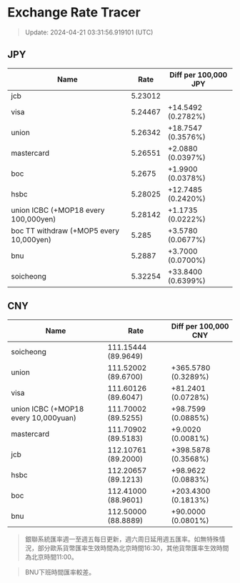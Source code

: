 # Exchange Rate Tracer

> Update: 2024-04-21 03:31:56.919101 (UTC)

## JPY

| Name                                    |    Rate | Diff per 100,000 JPY   |
|-----------------------------------------|---------|------------------------|
| jcb                                     | 5.23012 |                        |
| visa                                    | 5.24467 | +14.5492 (0.2782%)     |
| union                                   | 5.26342 | +18.7547 (0.3576%)     |
| mastercard                              | 5.26551 | +2.0880 (0.0397%)      |
| boc                                     | 5.2675  | +1.9900 (0.0378%)      |
| hsbc                                    | 5.28025 | +12.7485 (0.2420%)     |
| union ICBC (+MOP18 every 100,000yen)    | 5.28142 | +1.1735 (0.0222%)      |
| boc TT withdraw (+MOP5 every 10,000yen) | 5.285   | +3.5780 (0.0677%)      |
| bnu                                     | 5.2887  | +3.7000 (0.0700%)      |
| soicheong                               | 5.32254 | +33.8400 (0.6399%)     |

## CNY

| Name                                 | Rate                | Diff per 100,000 CNY   |
|--------------------------------------|---------------------|------------------------|
| soicheong                            | 111.15444	(89.9649) |                        |
| union                                | 111.52002	(89.6700) | +365.5780 (0.3289%)    |
| visa                                 | 111.60126	(89.6047) | +81.2401 (0.0728%)     |
| union ICBC (+MOP18 every 10,000yuan) | 111.70002	(89.5255) | +98.7599 (0.0885%)     |
| mastercard                           | 111.70902	(89.5183) | +9.0020 (0.0081%)      |
| jcb                                  | 112.10761	(89.2000) | +398.5878 (0.3568%)    |
| hsbc                                 | 112.20657	(89.1213) | +98.9622 (0.0883%)     |
| boc                                  | 112.41000	(88.9601) | +203.4300 (0.1813%)    |
| bnu                                  | 112.50000	(88.8889) | +90.0000 (0.0801%)     |


> 銀聯系統匯率週一至週五每日更新，週六周日延用週五匯率。如無特殊情況，部分歐系貨幣匯率生效時間為北京時間16:30，其他貨幣匯率生效時間為北京時間11:00。

> BNU下班時間匯率較差。

